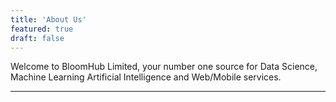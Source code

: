 ```yaml
---
title: 'About Us'
featured: true
draft: false
---
```


Welcome to BloomHub Limited, your number one source for Data Science, Machine Learning Artificial Intelligence and Web/Mobile services.

---